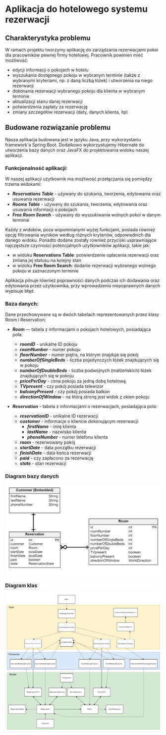 <h1>Aplikacja do hotelowego systemu rezerwacji</h1>

## Charakterystyka problemu
W ramach projektu tworzymy aplikację do zarządzania rezerwacjami pokoi dla pracowników pewnej firmy hotelowej.
Pracownik powinien mieć możliwość:
- edycji informacji o pokojach w hotelu
- wyszukania dostępnego pokoju w wybranym terminie (także z wybranymi kryteriami, np. z daną liczbą łóżek) i utworzenia na niego rezerwacji
- dokonania rezerwacji wybranego pokoju dla klienta w wybranym terminie
- aktualizacji stanu danej rezerwacji
- potwierdzenia zapłaty za rezerwację
- zmiany szczegółów rezerwacji (daty, danych klienta, itp)

## Budowane rozwiązanie problemu
Nasza aplikacja budowana jest w języku Java, przy wykorzystaniu framework'a Spring Boot.
Dodatkowo wykorzystujemy Hibernate do utworzenia bazy danych oraz JavaFX do projektowania widoku naszej aplikacji.

<h3>Funkcjonalność aplikacji:</h3>
W naszej aplikacji użytkownik ma możliwość przełączania się pomiędzy trzema widokami:

- _**Reservations Table**_ - używany do szukania, tworzenia, edytowania oraz usuwania rezerwacji
- _**Rooms Table**_ - używany do szukania, tworzenia, edytowania oraz usuwania informacji o pokojach
- _**Free Room Search**_ - używany do wyszukiwania wolnych pokoi w danym terminie

Każdy z widoków, poza wspomnianymi wyżej funkcjami, posiada również opcję filtrowania wyników według różnych kryteriów, odpowiednich dla danego widoku.
Ponadto dodane zostały również przyciski usprawniające najczęstsze czynności potencjalnych użytkowników aplikacji,
takie jak:
- w widoku **Reservations Table**: potwierdzenie opłacenia rezerwacji oraz zmiana jej statusu na kolejny stan
- w widoku **Free Room Search**: dodanie rezerwacji wybranego wolnego pokoju w zaznaczonym terminie

Aplikacja pilnuje również poprawności danych podczas ich dodawania oraz edytowania przez użytkownika, przy wprowadzeniu niepoprawnych danych wypisuje błąd.


<h3>Baza danych:</h3>
Dane przechowywane są w dwóch tabelach reprezentowanych przez klasy Room i Reservation:


- _**Room**_ — tabela z informacjami o pokojach hotelowych, posiadająca pola:
  - _**roomID**_ - unikalne ID pokoju
  - _**roomNumber**_ - numer pokoju
  - _**floorNumber**_ - numer piętra, na którym znajduje się pokój
  - _**numberOfSingleBeds**_ - liczba pojedynczych łóżek znajdujących się w pokoju
  - _**numberOfDoubleBeds**_ - liczba podwójnych (małżeńskich) łóżek znajdujących się w pokoju
  - _**pricePerDay**_ - cena pokoju za jedną dobę hotelową
  - _**TVpresent**_ - czy pokój posiada telewizor
  - _**balconyPresent**_ - czy pokój posiada balkon
  - _**directionOfWindow**_ - na którą stronę jest widok z okien pokoju


- _**Reservation**_ - tabela z informacjami o rezerwacjach, posiadająca pola:
  - _**reservationID**_ - unikalne ID rezerwacji
  - _**customer**_ - informacje o kliencie dokonującym rezerwacji:
    - _**firstName**_ - imię klienta
    - _**lastName**_ - nazwisko klienta
    - _**phoneNumber**_ - numer telefonu klienta
  - _**room**_ - rezerwowany pokój
  - _**startDate**_ - data początku rezerwacji
  - _**finishDate**_ - data końca rezerwacji
  - _**paid**_ - czy zapłacono za rezerwację
  - _**state**_ - stan rezerwacji

<h3>Diagram bazy danych</h3>

![Screenshot](img/db_diagram.png)

<h3>Diagram klas</h3>

![Screenshot](img/class_diagram.png)
